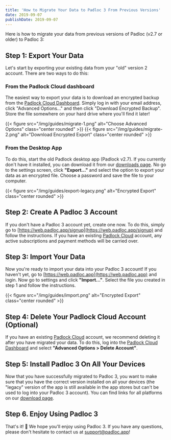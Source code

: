 ```yaml
---
title: 'How to Migrate Your Data to Padloc 3 From Previous Versions'
date: 2019-09-07
publishDate: 2019-09-07
---
```


Here is how to migrate your data from previous versions of Padloc (v2.7 or older)
to Padloc 3:

## Step 1: Export Your Data

Let's start by exporting your existing data from your "old" version 2 account. There are two ways to do this:

### From the Padlock Cloud dashboard

The easiest way to export your data is to download an encrypted backup from the
[Padlock Cloud Dashboard](https://cloud.padlock.io/dashboard). Simply log in
with your email address, click "Advanced Options..." and then click "Download Encrypted Backup".
Store the file somewhere on your hard drive where you'll find it later!

{{< figure src="/img/guides/migrate-1.png" alt="Choose Advanced Options" class="center rounded" >}}
{{< figure src="/img/guides/migrate-2.png" alt="Download Encrypted Export" class="center rounded" >}}

### From the Desktop App

To do this, start the old Padlock desktop app (Padlock v2.7). If you currently don't have it installed, you
can download it from our [downloads page](/downloads/#legacy). No go to the settings screen,
click **"Export..."** and select the option to export your data as an encrypted
file. Choose a password and save the file to your computer.

{{< figure src="/img/guides/export-legacy.png" alt="Encrypted Export" class="center rounded" >}}

## Step 2: Create A Padloc 3 Account

If you don't have a Padloc 3 account yet, create one now. To do this, simply
go to [https://web.padloc.app/signup](https://web.padloc.app/signup) and follow
the instructions. If you have an existing [Padlock Cloud](https://cloud.padlock.io) account,
any active subscriptions and payment methods will be carried over.

## Step 3: Import Your Data

Now you're ready to import your data into your Padloc 3 account! If you haven't
yet, go to [https://web.padloc.app](https://web.padloc.app) and login. Now go
to settings and click **"Import..."**. Select the file you created in step 1 and follow
the instructions.

{{< figure src="/img/guides/import.png" alt="Encrypted Export" class="center rounded" >}}

## Step 4: Delete Your Padlock Cloud Account (Optional)

If you have an existing [Padlock Cloud](https://cloud.padlock.io) account, we
recommend deleting it after you have migrated your data. To do this, log into
the [Padlock Cloud Dashboard](https://cloud.padlock.io/dashboard) and select
**"Advanced Options > Delete Account"**.

## Step 5: Install Padloc 3 On All Your Devices

Now that you have successfully migrated to Padloc 3, you want to make sure that
you have the correct version installed on all your devices (the "legacy"
version of the app is still available in the app stores but can't be used to
log into your Padloc 3 account). You can find links for all platforms on our
[download page](/downloads/).

## Step 6. Enjoy Using Padloc 3

That's it! 🎉 We hope you'll enjoy using Padloc 3. If you have any questions, please
don't hesitate to contact us at [support@padloc.app](mailto:support@padloc.app)!

